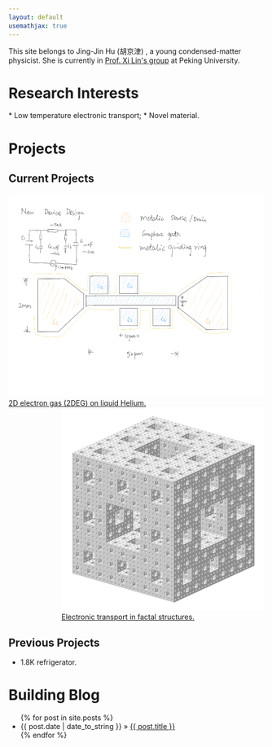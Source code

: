 ```yaml
---
layout: default
usemathjax: true
---
```


This site belongs to Jing-Jin Hu (胡京津) , a young condensed-matter physicist. She is currently in <a href="http://www.phy.pku.edu.cn/~xilin/index.html"> Prof. Xi Lin's group</a> at Peking University.

<h1><a name="ResearchInterest">Research Interests</a></h1>
* Low temperature electronic transport;
* Novel material.

<h1><a name="Projects">Projects</a></h1>

## Current Projects

<div style="float: left; ">
<a href="projects/2DEG">
	<img src="images/2DEG/IMG_0118.PNG" height="400px"><br/>
	2D electron gas (2DEG) on liquid Helium.
</a>
</div>
<div style="float: right">
<a href="projects/factal">
	<img src="images/factal/menger_large.png" height="400px"><br/>
	Electronic transport in factal structures.
</a>
</div>
<div style="clear:both"></div>

## Previous Projects

* 1.8K refrigerator. 

<h1>Building Blog</h1>
  <ul class="posts">
    {% for post in site.posts %}
      <li><span>{{ post.date | date_to_string }}</span> &raquo; <a href="{{ site.baseurl }}{{ post.url }}">{{ post.title }}</a></li>
    {% endfor %}
  </ul>